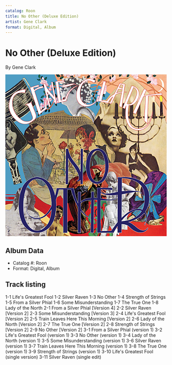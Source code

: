 ```yaml
---
catalog: Roon
title: No Other (Deluxe Edition)
artist: Gene Clark
format: Digital, Album
---
```


# No Other (Deluxe Edition)

By Gene Clark

![](../../assets/albumcovers/Gene_Clark-No_Other_Deluxe_Edition.png)

## Album Data

- Catalog #: Roon
- Format: Digital, Album


## Track listing


1-1 Life's Greatest Fool
1-2 Silver Raven
1-3 No Other
1-4 Strength of Strings
1-5 From a Silver Phial
1-6 Some Misunderstanding
1-7 The True One
1-8 Lady of the North
2-1 From a Silver Phial [Version 4]
2-2 Silver Raven [Version 2]
2-3 Some Misunderstanding [Version 3]
2-4 Life's Greatest Fool [Version 2]
2-5 Train Leaves Here This Morning [Version 2]
2-6 Lady of the North [Version 2]
2-7 The True One [Version 2]
2-8 Strength of Strings [Version 2]
2-9 No Other [Version 2]
3-1 From a Silver Phial (version 1)
3-2 Life's Greatest Fool (version 1)
3-3 No Other (version 1)
3-4 Lady of the North (version 1)
3-5 Some Misunderstanding (version 1)
3-6 Silver Raven (version 1)
3-7 Train Leaves Here This Morning (version 1)
3-8 The True One (version 1)
3-9 Strength of Strings (version 1)
3-10 Life's Greatest Fool (single version)
3-11 Silver Raven (single edit)

